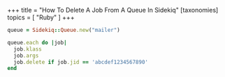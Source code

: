 +++
title = "How To Delete A Job From A Queue In Sidekiq"
[taxonomies]
topics = [ "Ruby" ]
+++

```rb
queue = Sidekiq::Queue.new("mailer")

queue.each do |job|
  job.klass
  job.args
  job.delete if job.jid == 'abcdef1234567890'
end
```


